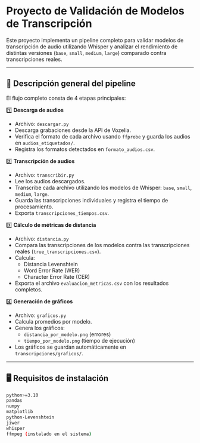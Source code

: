 # Proyecto de Validación de Modelos de Transcripción

Este proyecto implementa un pipeline completo para validar modelos de transcripción de audio utilizando Whisper y analizar el rendimiento de distintas versiones (`base`, `small`, `medium`, `large`) comparado contra transcripciones reales.

---

## 🔧 Descripción general del pipeline

El flujo completo consta de 4 etapas principales:

1️⃣ **Descarga de audios**
- Archivo: `descargar.py`
- Descarga grabaciones desde la API de Vozelia.
- Verifica el formato de cada archivo usando `ffprobe` y guarda los audios en `audios_etiquetados/`.
- Registra los formatos detectados en `formato_audios.csv`.

2️⃣ **Transcripción de audios**
- Archivo: `transcribir.py`
- Lee los audios descargados.
- Transcribe cada archivo utilizando los modelos de Whisper: `base`, `small`, `medium`, `large`.
- Guarda las transcripciones individuales y registra el tiempo de procesamiento.
- Exporta `transcripciones_tiempos.csv`.

3️⃣ **Cálculo de métricas de distancia**
- Archivo: `distancia.py`
- Compara las transcripciones de los modelos contra las transcripciones reales (`true_transcripciones.csv`).
- Calcula:
  - Distancia Levenshtein
  - Word Error Rate (WER)
  - Character Error Rate (CER)
- Exporta el archivo `evaluacion_metricas.csv` con los resultados completos.

4️⃣ **Generación de gráficos**
- Archivo: `graficos.py`
- Calcula promedios por modelo.
- Genera los gráficos:
  - `distancia_por_modelo.png` (errores)
  - `tiempo_por_modelo.png` (tiempo de ejecución)
- Los gráficos se guardan automáticamente en `transcripciones/graficos/`.

---

## 🖥 Requisitos de instalación

```bash
python>=3.10
pandas
numpy
matplotlib
python-Levenshtein
jiwer
whisper
ffmpeg (instalado en el sistema)
